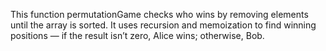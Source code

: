 This function permutationGame checks who wins by removing elements until the array is sorted. It uses recursion and memoization to find winning positions — if the result isn’t zero, Alice wins; otherwise, Bob.
